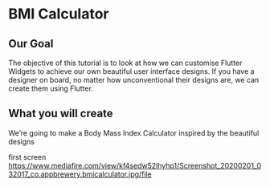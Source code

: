 # BMI Calculator

## Our Goal
The objective of this tutorial is to look at how we can customise Flutter Widgets to achieve our own beautiful user interface designs. If you have a designer on board, no matter how unconventional their designs are, we can create them using Flutter. 

## What you will create
We’re going to make a Body Mass Index Calculator inspired by the beautiful designs 


first screen 
https://www.mediafire.com/view/kf4sedw52lhyhp1/Screenshot_20200201_032017_co.appbrewery.bmicalculator.jpg/file
